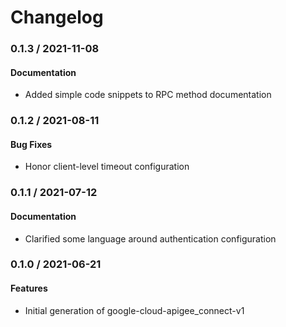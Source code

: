 # Changelog

### 0.1.3 / 2021-11-08

#### Documentation

* Added simple code snippets to RPC method documentation

### 0.1.2 / 2021-08-11

#### Bug Fixes

* Honor client-level timeout configuration

### 0.1.1 / 2021-07-12

#### Documentation

* Clarified some language around authentication configuration

### 0.1.0 / 2021-06-21

#### Features

* Initial generation of google-cloud-apigee_connect-v1
